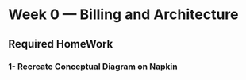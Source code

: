 # Week 0 — Billing and Architecture
## Required HomeWork

### 1- Recreate Conceptual Diagram on Napkin
